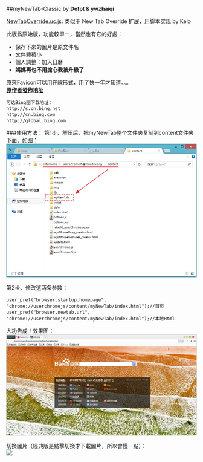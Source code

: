##myNewTab-Classic
by **Defpt & ywzhaiqi**<br/>

[NewTabOverride.uc.js](https://github.com/GH-Kelo/userChromeJS/blob/master/NewTabOverride/NewTabOverride.uc.js): 类似于 New Tab Override 扩展，用脚本实现 by Kelo

此版爲原始版，功能較單一，當然也有它的好處：
- 保存下來的圖片是原文件名
- 文件體積小
- 個人調整：加入日曆
- **媽媽再也不用擔心我被升級了**

原來Favicon可以用在線形式，用了快一年才知道。。。<br/>
[**原作者發佈地址**](http://bbs.kafan.cn/thread-1759418-1-1.html)

    可选Bing图下载地址：
    http://s.cn.bing.net
    http://cn.bing.com
    http://global.bing.com

###使用方法：
第1步、解压后，把myNewTab整个文件夹复制到content文件夹下面，如图：<br/> 
<img width="650" src="img/position.jpg">

第2步、修改这两条参数：

    user_pref("browser.startup.homepage", "chrome://userchromejs/content/myNewTab/index.html");//首页
    user_pref("browser.newtab.url", "chrome://userchromejs/content/myNewTab/index.html");//本地Html

大功告成！效果图：<br/>
<img width="650" src="img/myNewTab-Classic.jpg">

切換圖片（經典版是點擊切換才下載圖片，所以會慢一點）：<br/>
<img width="650" src="img/change.gif">
